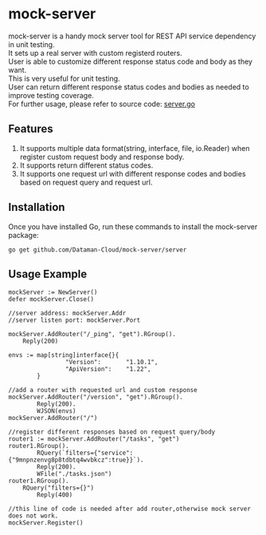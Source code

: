 # mock-server
mock-server is a handy mock server tool for REST API service dependency in unit testing.  
It sets up a real server with custom registerd routers.  
User is able to customize different response status code and body as they want.  
This is very useful for unit testing.  
User can return different response status codes and bodies as needed to improve testing coverage.  
For further usage, please refer to source code: [server.go](https://github.com/Dataman-Cloud/mock-server/blob/master/server/server.go)  

## Features
1. It supports multiple data format(string, interface, file, io.Reader) when register custom request body and response body.
2. It supports return different status codes.
3. It supports one request url with different response codes and bodies based on request query and request url. 

## Installation
Once you have installed Go, run these commands to install the mock-server package:
```
go get github.com/Dataman-Cloud/mock-server/server
```

## Usage Example
```
mockServer := NewServer()
defer mockServer.Close()

//server address: mockServer.Addr
//server listen port: mockServer.Port

mockServer.AddRouter("/_ping", "get").RGroup().
	Reply(200)

envs := map[string]interface{}{
                "Version":       "1.10.1",
                "ApiVersion":    "1.22",
        }

//add a router with requested url and custom response
mockServer.AddRouter("/version", "get").RGroup().
        Reply(200).
        WJSON(envs)
mockServer.AddRouter("/")

//register different responses based on request query/body
router1 := mockServer.AddRouter("/tasks", "get")
router1.RGroup().
        RQuery(`filters={"service":{"9mnpnzenvg8p8tdbtq4wvbkcz":true}}`).
        Reply(200).
        WFile("./tasks.json")
router1.RGroup().
	RQuery("filters={}")
        Reply(400)

//this line of code is needed after add router,otherwise mock server does not work.
mockServer.Register()
```
